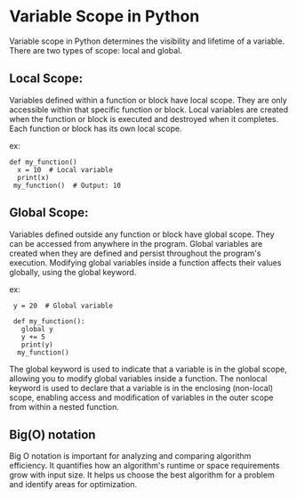 # Variable Scope in Python
Variable scope in Python determines the visibility and lifetime of a variable. There are two types of scope: local and global.

## Local Scope:

Variables defined within a function or block have local scope.
They are only accessible within that specific function or block.
Local variables are created when the function or block is executed and destroyed when it completes.
Each function or block has its own local scope.

ex:

    def my_function()
      x = 10  # Local variable
      print(x)
     my_function()  # Output: 10
  
  
  
  
  
## Global Scope:

Variables defined outside any function or block have global scope.
They can be accessed from anywhere in the program.
Global variables are created when they are defined and persist throughout the program's execution.
Modifying global variables inside a function affects their values globally, using the global keyword.

ex:

     y = 20  # Global variable

     def my_function():
       global y
       y += 5
       print(y)
      my_function()



The global keyword is used to indicate that a variable is in the global scope, allowing you to modify global variables inside a function.
The nonlocal keyword is used to declare that a variable is in the enclosing (non-local) scope, enabling access and modification of variables in the outer scope from within a nested function.

## Big(O) notation
Big O notation is important for analyzing and comparing algorithm efficiency. It quantifies how an algorithm's runtime or space requirements grow with input size. It helps us choose the best algorithm for a problem and identify areas for optimization.
